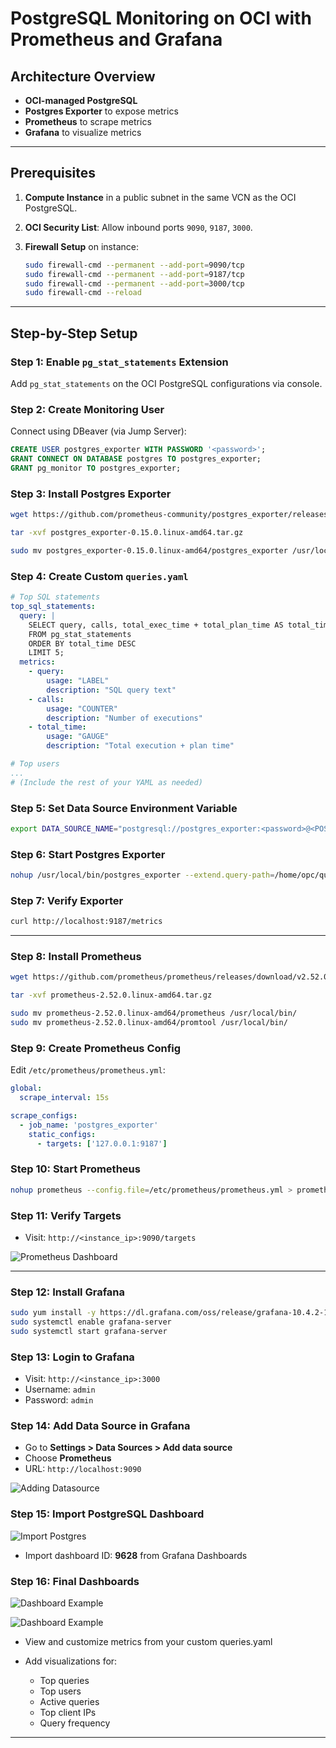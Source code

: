 # PostgreSQL Monitoring on OCI with Prometheus and Grafana

## Architecture Overview

* **OCI-managed PostgreSQL**
* **Postgres Exporter** to expose metrics
* **Prometheus** to scrape metrics
* **Grafana** to visualize metrics

---

## Prerequisites

1. **Compute Instance** in a public subnet in the same VCN as the OCI PostgreSQL.
2. **OCI Security List**: Allow inbound ports `9090`, `9187`, `3000`.
3. **Firewall Setup** on instance:

   ```bash
   sudo firewall-cmd --permanent --add-port=9090/tcp
   sudo firewall-cmd --permanent --add-port=9187/tcp
   sudo firewall-cmd --permanent --add-port=3000/tcp
   sudo firewall-cmd --reload
   ```

---

## Step-by-Step Setup

### Step 1: Enable `pg_stat_statements` Extension

Add `pg_stat_statements` on the OCI PostgreSQL configurations via console.

### Step 2: Create Monitoring User

Connect using DBeaver (via Jump Server):

```sql
CREATE USER postgres_exporter WITH PASSWORD '<password>';
GRANT CONNECT ON DATABASE postgres TO postgres_exporter;
GRANT pg_monitor TO postgres_exporter;
```

### Step 3: Install Postgres Exporter

```bash
wget https://github.com/prometheus-community/postgres_exporter/releases/download/v0.15.0/postgres_exporter-0.15.0.linux-amd64.tar.gz

tar -xvf postgres_exporter-0.15.0.linux-amd64.tar.gz

sudo mv postgres_exporter-0.15.0.linux-amd64/postgres_exporter /usr/local/bin/
```

### Step 4: Create Custom `queries.yaml`

```yaml
# Top SQL statements
top_sql_statements:
  query: |
    SELECT query, calls, total_exec_time + total_plan_time AS total_time
    FROM pg_stat_statements
    ORDER BY total_time DESC
    LIMIT 5;
  metrics:
    - query:
        usage: "LABEL"
        description: "SQL query text"
    - calls:
        usage: "COUNTER"
        description: "Number of executions"
    - total_time:
        usage: "GAUGE"
        description: "Total execution + plan time"

# Top users
...
# (Include the rest of your YAML as needed)
```

### Step 5: Set Data Source Environment Variable

```bash
export DATA_SOURCE_NAME="postgresql://postgres_exporter:<password>@<POSTGRES_HOST>:5432/postgres?sslmode=require"
```

### Step 6: Start Postgres Exporter

```bash
nohup /usr/local/bin/postgres_exporter --extend.query-path=/home/opc/queries.yaml --web.listen-address=":9187" > exporter.log 2>&1 &
```

### Step 7: Verify Exporter

```bash
curl http://localhost:9187/metrics
```

---

### Step 8: Install Prometheus

```bash
wget https://github.com/prometheus/prometheus/releases/download/v2.52.0/prometheus-2.52.0.linux-amd64.tar.gz

tar -xvf prometheus-2.52.0.linux-amd64.tar.gz

sudo mv prometheus-2.52.0.linux-amd64/prometheus /usr/local/bin/
sudo mv prometheus-2.52.0.linux-amd64/promtool /usr/local/bin/
```

### Step 9: Create Prometheus Config

Edit `/etc/prometheus/prometheus.yml`:

```yaml
global:
  scrape_interval: 15s

scrape_configs:
  - job_name: 'postgres_exporter'
    static_configs:
      - targets: ['127.0.0.1:9187']
```

### Step 10: Start Prometheus

```bash
nohup prometheus --config.file=/etc/prometheus/prometheus.yml > prometheus.log 2>&1 &
```

### Step 11: Verify Targets

* Visit: `http://<instance_ip>:9090/targets`

![Prometheus Dashboard](images/Prometheus_dashboard.png)

---

### Step 12: Install Grafana

```bash
sudo yum install -y https://dl.grafana.com/oss/release/grafana-10.4.2-1.x86_64.rpm
sudo systemctl enable grafana-server
sudo systemctl start grafana-server
```

### Step 13: Login to Grafana

* Visit: `http://<instance_ip>:3000`
* Username: `admin`
* Password: `admin`

### Step 14: Add Data Source in Grafana

* Go to **Settings > Data Sources > Add data source**
* Choose **Prometheus**
* URL: `http://localhost:9090`

![Adding Datasource](images/Adding_Datasource.png)

### Step 15: Import PostgreSQL Dashboard
![Import Postgres](images/Import_PostgreSQL_dashboard.png)

* Import dashboard ID: **9628** from Grafana Dashboards

### Step 16: Final Dashboards

![Dashboard Example](images/final_dashboard_1.png)

![Dashboard Example](images/final_dashboard_2.png)

* View and customize metrics from your custom queries.yaml
* Add visualizations for:

  * Top queries
  * Top users
  * Active queries
  * Top client IPs
  * Query frequency

---


